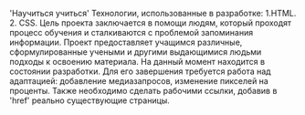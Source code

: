'Научиться учиться'
Технологии, использованные в разработке:
1.HTML.
2. CSS.
Цель проекта заключается в помощи людям, который проходят процесс обучения и сталкиваются с проблемой запоминания информации. Проект предоставляет учащимся различные, сформулированные учеными и другими выдающимися людьми подходы к освоению материала.
На данный момент находится в состоянии разработки. Для его завершения требуется работа над адаптацией: добавление медиазапросов, изменение пикселей на проценты. Также необходимо сделать рабочими ссылки, добавив в 'href' реально существующие страницы.
